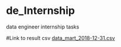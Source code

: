 # de_Internship
data engineer internship tasks

#Link to result csv
[data_mart_2018-12-31.csv](https://drive.google.com/file/d/1asHAus2MRHF-93jleln3I8bPySKb845E/view?usp=drive_link)
